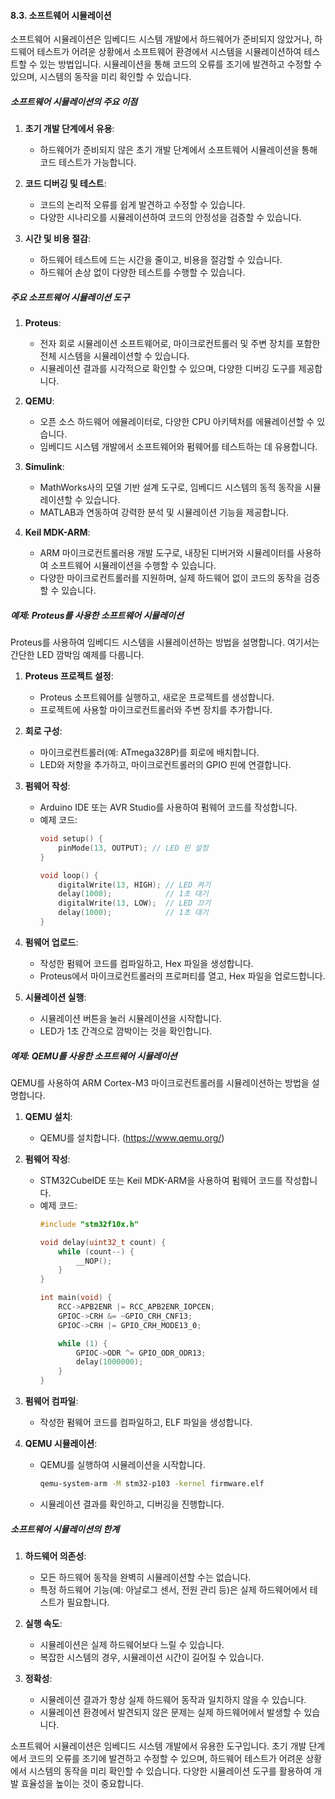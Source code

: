 #### 8.3. 소프트웨어 시뮬레이션

소프트웨어 시뮬레이션은 임베디드 시스템 개발에서 하드웨어가 준비되지 않았거나, 하드웨어 테스트가 어려운 상황에서 소프트웨어 환경에서 시스템을 시뮬레이션하여 테스트할 수 있는 방법입니다. 시뮬레이션을 통해 코드의 오류를 조기에 발견하고 수정할 수 있으며, 시스템의 동작을 미리 확인할 수 있습니다.

##### 소프트웨어 시뮬레이션의 주요 이점

1. **초기 개발 단계에서 유용**:
   - 하드웨어가 준비되지 않은 초기 개발 단계에서 소프트웨어 시뮬레이션을 통해 코드 테스트가 가능합니다.

2. **코드 디버깅 및 테스트**:
   - 코드의 논리적 오류를 쉽게 발견하고 수정할 수 있습니다.
   - 다양한 시나리오를 시뮬레이션하여 코드의 안정성을 검증할 수 있습니다.

3. **시간 및 비용 절감**:
   - 하드웨어 테스트에 드는 시간을 줄이고, 비용을 절감할 수 있습니다.
   - 하드웨어 손상 없이 다양한 테스트를 수행할 수 있습니다.

##### 주요 소프트웨어 시뮬레이션 도구

1. **Proteus**:
   - 전자 회로 시뮬레이션 소프트웨어로, 마이크로컨트롤러 및 주변 장치를 포함한 전체 시스템을 시뮬레이션할 수 있습니다.
   - 시뮬레이션 결과를 시각적으로 확인할 수 있으며, 다양한 디버깅 도구를 제공합니다.

2. **QEMU**:
   - 오픈 소스 하드웨어 에뮬레이터로, 다양한 CPU 아키텍처를 에뮬레이션할 수 있습니다.
   - 임베디드 시스템 개발에서 소프트웨어와 펌웨어를 테스트하는 데 유용합니다.

3. **Simulink**:
   - MathWorks사의 모델 기반 설계 도구로, 임베디드 시스템의 동적 동작을 시뮬레이션할 수 있습니다.
   - MATLAB과 연동하여 강력한 분석 및 시뮬레이션 기능을 제공합니다.

4. **Keil MDK-ARM**:
   - ARM 마이크로컨트롤러용 개발 도구로, 내장된 디버거와 시뮬레이터를 사용하여 소프트웨어 시뮬레이션을 수행할 수 있습니다.
   - 다양한 마이크로컨트롤러를 지원하며, 실제 하드웨어 없이 코드의 동작을 검증할 수 있습니다.

##### 예제: Proteus를 사용한 소프트웨어 시뮬레이션

Proteus를 사용하여 임베디드 시스템을 시뮬레이션하는 방법을 설명합니다. 여기서는 간단한 LED 깜박임 예제를 다룹니다.

1. **Proteus 프로젝트 설정**:
   - Proteus 소프트웨어를 실행하고, 새로운 프로젝트를 생성합니다.
   - 프로젝트에 사용할 마이크로컨트롤러와 주변 장치를 추가합니다.

2. **회로 구성**:
   - 마이크로컨트롤러(예: ATmega328P)를 회로에 배치합니다.
   - LED와 저항을 추가하고, 마이크로컨트롤러의 GPIO 핀에 연결합니다.

3. **펌웨어 작성**:
   - Arduino IDE 또는 AVR Studio를 사용하여 펌웨어 코드를 작성합니다.
   - 예제 코드:
     ```cpp
     void setup() {
         pinMode(13, OUTPUT); // LED 핀 설정
     }

     void loop() {
         digitalWrite(13, HIGH); // LED 켜기
         delay(1000);            // 1초 대기
         digitalWrite(13, LOW);  // LED 끄기
         delay(1000);            // 1초 대기
     }
     ```

4. **펌웨어 업로드**:
   - 작성한 펌웨어 코드를 컴파일하고, Hex 파일을 생성합니다.
   - Proteus에서 마이크로컨트롤러의 프로퍼티를 열고, Hex 파일을 업로드합니다.

5. **시뮬레이션 실행**:
   - 시뮬레이션 버튼을 눌러 시뮬레이션을 시작합니다.
   - LED가 1초 간격으로 깜박이는 것을 확인합니다.

##### 예제: QEMU를 사용한 소프트웨어 시뮬레이션

QEMU를 사용하여 ARM Cortex-M3 마이크로컨트롤러를 시뮬레이션하는 방법을 설명합니다.

1. **QEMU 설치**:
   - QEMU를 설치합니다. (https://www.qemu.org/)

2. **펌웨어 작성**:
   - STM32CubeIDE 또는 Keil MDK-ARM을 사용하여 펌웨어 코드를 작성합니다.
   - 예제 코드:
     ```c
     #include "stm32f10x.h"

     void delay(uint32_t count) {
         while (count--) {
             __NOP();
         }
     }

     int main(void) {
         RCC->APB2ENR |= RCC_APB2ENR_IOPCEN;
         GPIOC->CRH &= ~GPIO_CRH_CNF13;
         GPIOC->CRH |= GPIO_CRH_MODE13_0;

         while (1) {
             GPIOC->ODR ^= GPIO_ODR_ODR13;
             delay(1000000);
         }
     }
     ```

3. **펌웨어 컴파일**:
   - 작성한 펌웨어 코드를 컴파일하고, ELF 파일을 생성합니다.

4. **QEMU 시뮬레이션**:
   - QEMU를 실행하여 시뮬레이션을 시작합니다.
     ```bash
     qemu-system-arm -M stm32-p103 -kernel firmware.elf
     ```
   - 시뮬레이션 결과를 확인하고, 디버깅을 진행합니다.

##### 소프트웨어 시뮬레이션의 한계

1. **하드웨어 의존성**:
   - 모든 하드웨어 동작을 완벽히 시뮬레이션할 수는 없습니다.
   - 특정 하드웨어 기능(예: 아날로그 센서, 전원 관리 등)은 실제 하드웨어에서 테스트가 필요합니다.

2. **실행 속도**:
   - 시뮬레이션은 실제 하드웨어보다 느릴 수 있습니다.
   - 복잡한 시스템의 경우, 시뮬레이션 시간이 길어질 수 있습니다.

3. **정확성**:
   - 시뮬레이션 결과가 항상 실제 하드웨어 동작과 일치하지 않을 수 있습니다.
   - 시뮬레이션 환경에서 발견되지 않은 문제는 실제 하드웨어에서 발생할 수 있습니다.

소프트웨어 시뮬레이션은 임베디드 시스템 개발에서 유용한 도구입니다. 초기 개발 단계에서 코드의 오류를 조기에 발견하고 수정할 수 있으며, 하드웨어 테스트가 어려운 상황에서 시스템의 동작을 미리 확인할 수 있습니다. 다양한 시뮬레이션 도구를 활용하여 개발 효율성을 높이는 것이 중요합니다.

